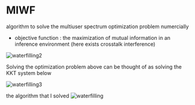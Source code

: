 # MIWF



algorithm to solve the multiuser spectrum optimization problem numercially

- objective function : the maximization of mutual information in an inference environment (here exists crosstalk interference)

![waterfilling2](https://user-images.githubusercontent.com/109332374/192106559-f344b27f-284f-404d-87b8-65239df982b6.jpg)


Solving the optimization problem above can be thought of as solving the KKT system below

![waterfilling3](https://user-images.githubusercontent.com/109332374/192106563-3caeb89f-1383-4d57-98c5-1677276c8f1b.jpg)


the algorithm that I solved 
![waterfilling](https://user-images.githubusercontent.com/109332374/192106558-a4db822d-d675-4c71-b8a1-54578738555a.jpg)
